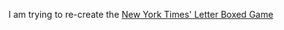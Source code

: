 I am trying to re-create the [New York Times' Letter Boxed Game](https://www.nytimes.com/puzzles/letter-boxed)